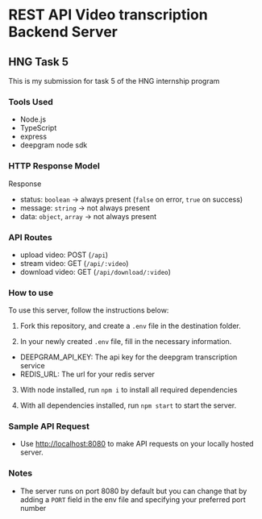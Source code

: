 # REST API Video transcription Backend Server
## HNG Task 5
This is my submission for task 5 of the HNG internship program

### Tools Used
- Node.js
- TypeScript
- express
- deepgram node sdk

### HTTP Response Model
Response
- status: `boolean` -> always present (`false` on error, `true` on success)
- message: `string` -> not always present
- data: `object`, `array` -> not always present

### API Routes
- upload video: POST (`/api`)
- stream video: GET (`/api/:video`)
- download video: GET (`/api/download/:video`)

### How to use
To use this server, follow the instructions below:
1. Fork this repository, and create a `.env` file in the destination folder.

2. In your newly created `.env` file, fill in the necessary information.
- DEEPGRAM_API_KEY: The api key for the deepgram transcription service
- REDIS_URL: The url for your redis server

3. With node installed, run `npm i` to install all required dependencies

4. With all dependencies installed, run `npm start` to start the server.

### Sample API Request
- Use [http://localhost:8080](http://localhost:8080) to make API requests on your locally hosted server.

### Notes
- The server runs on port 8080 by default but you can change that by adding a `PORT` field in the env file and specifying your preferred port number


